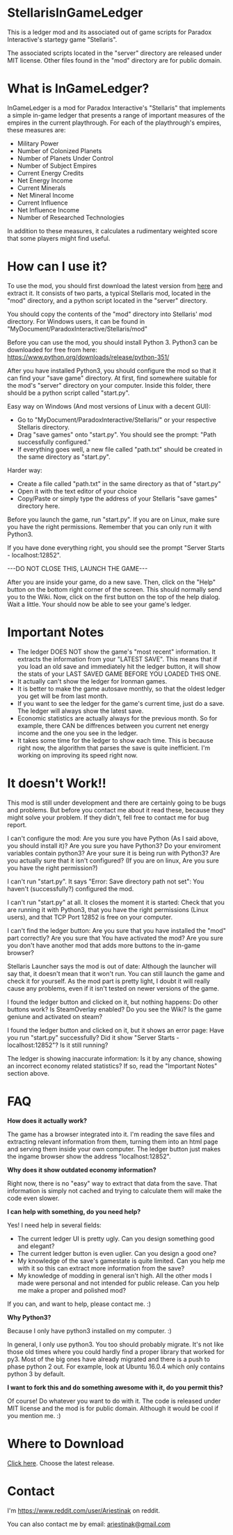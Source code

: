 # StellarisInGameLedger

This is a ledger mod and its associated out of game scripts for Paradox Interactive's startegy game "Stellaris".

The associated scripts located in the "server" directory are released under MIT license. Other files found in the "mod" directory are for public domain.

# What is InGameLedger?

InGameLedger is a mod for Paradox Interactive's "Stellaris" that implements a simple in-game ledger that presents a range of important measures of the empires in the current playthrough. For each of the playthrough's empires, these measures are:
* Military Power
* Number of Colonized Planets
* Number of Planets Under Control
* Number of Subject Empires
* Current Energy Credits
* Net Energy Income
* Current Minerals
* Net Mineral Income
* Current Influence
* Net Influence Income
* Number of Researched Technologies

In addition to these measures, it calculates a rudimentary weighted score that some players might find useful.

# How can I use it?

To use the mod, you should first download the latest version from [here](https://github.com/omiddavoodi/StellarisInGameLedger/wiki/Releases) and extract it. It consists of two parts, a typical Stellaris mod, located in the "mod" directory, and a python script located in the "server" directory.

You should copy the contents of the "mod" directory into Stellaris' mod directory. For Windows users, it can be found in "MyDocument/ParadoxInteractive/Stellaris/mod"

Before you can use the mod, you should install Python 3. Python3 can be downloaded for free from here: https://www.python.org/downloads/release/python-351/

After you have installed Python3, you should configure the mod so that it can find your "save game" directory.
At first, find somewhere suitable for the mod's "server" directory on your computer. Inside this folder, there should be a python script called "start.py".

Easy way on Windows (And most versions of Linux with a decent GUI):
* Go to "MyDocument/ParadoxInteractive/Stellaris/" or your respective Stellaris directory.
* Drag "save games" onto "start.py". You should see the prompt: "Path successfully configured."
* If everything goes well, a new file called "path.txt" should be created in the same directory as "start.py".

Harder way:
* Create a file called "path.txt" in the same directory as that of "start.py"
* Open it with the text editor of your choice
* Copy/Paste or simply type the address of your Stellaris "save games" directory here.

Before you launch the game, run "start.py". If you are on Linux, make sure you have the right permissions. Remember that you can only run it with Python3.

If you have done everything right, you should see the prompt "Server Starts - localhost:12852".

---DO NOT CLOSE THIS, LAUNCH THE GAME---

After you are inside your game, do a new save. Then, click on the "Help" button on the bottom right corner of the screen. This should normally send you to the Wiki. Now, click on the first button on the top of the help dialog. Wait a little. Your should now be able to see your game's ledger.

# Important Notes

* The ledger DOES NOT show the game's "most recent" information. It extracts the information from your "LATEST SAVE". This means that if you load an old save and immediately hit the ledger button, it will show the stats of your LAST SAVED GAME BEFORE YOU LOADED THIS ONE.
* It actually can't show the ledger for Ironman games.
* It is better to make the game autosave monthly, so that the oldest ledger you get will be from last month.
* If you want to see the ledger for the game's current time, just do a save. The ledger will always show the latest save.
* Economic statistics are actually always for the previous month. So for example, there CAN be diffrences between you current net energy income and the one you see in the ledger.
* It takes some time for the ledger to show each time. This is because right now, the algorithm that parses the save is quite inefficient. I'm working on improving its speed right now.

# It doesn't Work!!

This mod is still under development and there are certainly going to be bugs and problems. But before you contact me about it read these, because they might solve your problem. If they didn't, fell free to contact me for bug report.

I can't configure the mod: Are you sure you have Python (As I said above, you should install it)? Are you sure you have Python3? Do your enviroment variables contain python3? Are your sure it is being run with Python3? Are you actually sure that it isn't configured? (If you are on linux, Are you sure you have the right permission?)

I can't run "start.py". It says "Error: Save directory path not set": You haven't (successfully?) configured the mod.

I can't run "start.py" at all. It closes the moment it is started: Check that you are running it with Python3, that you have the right permissions (Linux users), and that TCP Port 12852 is free on your computer.

I can't find the ledger button: Are you sure that you have installed the "mod" part correctly? Are you sure that You have activated the mod? Are you sure you don't have another mod that adds more buttons to the in-game browser?

Stellaris Launcher says the mod is out of date: Although the launcher will say that, it doesn't mean that it won't run. You can still launch the game and check it for yourself. As the mod part is pretty light, I doubt it will really cause any problems, even if it isn't tested on newer versions of the game.

I found the ledger button and clicked on it, but nothing happens: Do other buttons work? Is SteamOverlay enabled? Do you see the Wiki? Is the game geniune and activated on steam?

I found the ledger button and clicked on it, but it shows an error page: Have you run "start.py" successfully? Did it show "Server Starts - localhost:12852"? Is it still running?

The ledger is showing inaccurate information: Is it by any chance, showing an incorrect economy related statistics? If so, read the "Important Notes" section above.

# FAQ

**How does it actually work?**

The game has a browser integrated into it. I'm reading the save files and extracting relevant information from them, turning them into an html page and serving them inside your own computer. The ledger button just makes the ingame browser show the address "localhost:12852".



**Why does it show outdated economy information?**

Right now, there is no "easy" way to extract that data from the save. That information is simply not cached and trying to calculate them will make the code even slower.



**I can help with something, do you need help?**

Yes! I need help in several fields:
* The current ledger UI is pretty ugly. Can you design something good and elegant?
* The current ledger button is even uglier. Can you design a good one?
* My knowledge of the save's gamestate is quite limited. Can you help me with it so this can extract more information from the save?
* My knowledge of modding in general isn't high. All the other mods I made were personal and not intended for public release. Can you help me make a proper and polished mod?

If you can, and want to help, please contact me. :)



**Why Python3?**

Because I only have python3 installed on my computer. :)

In general, I only use python3. You too should probably migrate. It's not like those old times where you could hardly find a proper library that worked for py3. Most of the big ones have already migrated and there is a push to phase python 2 out. For example, look at Ubuntu 16.0.4 which only contains python 3 by default.



**I want to fork this and do something awesome with it, do you permit this?**

Of course! Do whatever you want to do with it. The code is released under MIT license and the mod is for public domain. Although it would be cool if you mention me. :)


# Where to Download

[Click here](https://github.com/omiddavoodi/StellarisInGameLedger/wiki/Releases). Choose the latest release.


# Contact

I'm https://www.reddit.com/user/Ariestinak on reddit. 

You can also contact me by email: ariestinak@gmail.com



